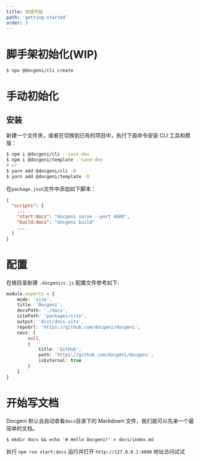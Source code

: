 ```yaml
---
title: 快速开始
path: 'getting-started'
order: 3
---
```


# 脚手架初始化(WIP)
```
$ npx @docgeni/cli create
```

# 手动初始化
## 安装
新建一个文件夹，或者在切换到已有的项目中，执行下面命令安装 CLI 工具和模版：

```bash
$ npm i @docgeni/cli --save-dev
$ npm i @docgeni/template --save-dev
# or 
$ yarn add @docgeni/cli -D
$ yarn add @docgeni/template -D
```

在`package.json`文件中添加如下脚本：

```json
{
  "scripts": {
    ...
    "start:docs": "docgeni serve --port 4600",
    "build:docs": "docgeni build"
    ...
  }
}
```

# 配置
在根目录新建 `.docgenirc.js` 配置文件参考如下:

```ts
module.exports = {
    mode: 'site',
    title: 'Docgeni',
    docsPath: './docs',
    sitePath: 'packages/site',
    output: 'dist/docs-site',
    repoUrl: 'https://github.com/docgeni/docgeni',
    navs: [
        null,
        {
            title: 'GitHub',
            path: 'https://github.com/docgeni/docgeni',
            isExternal: true
        }
    ]
}
```
# 开始写文档

Docgeni 默认会自动查看`docs`目录下的 Markdown 文件，我们就可以先来一个最简单的文档。

```base
$ mkdir docs && echo '# Hello Docgeni!' > docs/index.md
```

执行 `npm run start:docs` 运行并打开 `http://127.0.0.1:4600` 地址访问试试


